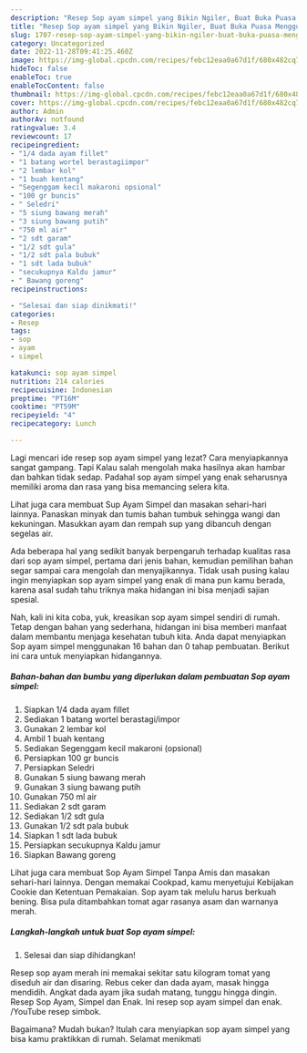 ```yaml
---
description: "Resep Sop ayam simpel yang Bikin Ngiler, Buat Buka Puasa Menggugah Selera"
title: "Resep Sop ayam simpel yang Bikin Ngiler, Buat Buka Puasa Menggugah Selera"
slug: 1707-resep-sop-ayam-simpel-yang-bikin-ngiler-buat-buka-puasa-menggugah-selera
category: Uncategorized
date: 2022-11-28T09:41:25.460Z
image: https://img-global.cpcdn.com/recipes/febc12eaa0a67d1f/680x482cq70/sop-ayam-simpel-foto-resep-utama.jpg
hideToc: false
enableToc: true
enableTocContent: false
thumbnail: https://img-global.cpcdn.com/recipes/febc12eaa0a67d1f/680x482cq70/sop-ayam-simpel-foto-resep-utama.jpg
cover: https://img-global.cpcdn.com/recipes/febc12eaa0a67d1f/680x482cq70/sop-ayam-simpel-foto-resep-utama.jpg
author: Admin
authorAv: notfound
ratingvalue: 3.4
reviewcount: 17
recipeingredient:
- "1/4 dada ayam fillet"
- "1 batang wortel berastagiimpor"
- "2 lembar kol"
- "1 buah kentang"
- "Segenggam kecil makaroni opsional"
- "100 gr buncis"
- " Seledri"
- "5 siung bawang merah"
- "3 siung bawang putih"
- "750 ml air"
- "2 sdt garam"
- "1/2 sdt gula"
- "1/2 sdt pala bubuk"
- "1 sdt lada bubuk"
- "secukupnya Kaldu jamur"
- " Bawang goreng"
recipeinstructions:

- "Selesai dan siap dinikmati!"
categories:
- Resep
tags:
- sop
- ayam
- simpel

katakunci: sop ayam simpel 
nutrition: 214 calories
recipecuisine: Indonesian
preptime: "PT16M"
cooktime: "PT59M"
recipeyield: "4"
recipecategory: Lunch

---
```



Lagi mencari ide resep sop ayam simpel yang lezat? Cara menyiapkannya sangat gampang. Tapi Kalau salah mengolah maka hasilnya akan hambar dan bahkan tidak sedap. Padahal sop ayam simpel yang enak seharusnya memiliki aroma dan rasa yang bisa memancing selera kita.


Lihat juga cara membuat Sup Ayam Simpel dan masakan sehari-hari lainnya. Panaskan minyak dan tumis bahan tumbuk sehingga wangi dan kekuningan. Masukkan ayam dan rempah sup yang dibancuh dengan segelas air.

Ada beberapa hal yang sedikit banyak berpengaruh terhadap kualitas rasa dari sop ayam simpel, pertama dari jenis bahan, kemudian pemilihan bahan segar sampai cara mengolah dan menyajikannya. Tidak usah pusing kalau ingin menyiapkan sop ayam simpel yang enak di mana pun kamu berada, karena asal sudah tahu triknya maka hidangan ini bisa menjadi sajian spesial.


Nah, kali ini kita coba, yuk, kreasikan sop ayam simpel sendiri di rumah. Tetap dengan bahan yang sederhana, hidangan ini bisa memberi manfaat dalam membantu menjaga kesehatan tubuh kita. Anda dapat menyiapkan Sop ayam simpel menggunakan 16 bahan dan 0 tahap pembuatan. Berikut ini cara untuk menyiapkan hidangannya.

<!--inarticleads1-->

##### Bahan-bahan dan bumbu yang diperlukan dalam pembuatan Sop ayam simpel:

1. Siapkan 1/4 dada ayam fillet
1. Sediakan 1 batang wortel berastagi/impor
1. Gunakan 2 lembar kol
1. Ambil 1 buah kentang
1. Sediakan Segenggam kecil makaroni (opsional)
1. Persiapkan 100 gr buncis
1. Persiapkan  Seledri
1. Gunakan 5 siung bawang merah
1. Gunakan 3 siung bawang putih
1. Gunakan 750 ml air
1. Sediakan 2 sdt garam
1. Sediakan 1/2 sdt gula
1. Gunakan 1/2 sdt pala bubuk
1. Siapkan 1 sdt lada bubuk
1. Persiapkan secukupnya Kaldu jamur
1. Siapkan  Bawang goreng


Lihat juga cara membuat Sop Ayam Simpel Tanpa Amis dan masakan sehari-hari lainnya. Dengan memakai Cookpad, kamu menyetujui Kebijakan Cookie dan Ketentuan Pemakaian. Sop ayam tak melulu harus berkuah bening. Bisa pula ditambahkan tomat agar rasanya asam dan warnanya merah. 

<!--inarticleads2-->

##### Langkah-langkah untuk buat Sop ayam simpel:


1. Selesai dan siap dihidangkan!

Resep sop ayam merah ini memakai sekitar satu kilogram tomat yang diseduh air dan disaring. Rebus ceker dan dada ayam, masak hingga mendidih. Angkat dada ayam jika sudah matang, tunggu hingga dingin. Resep Sop Ayam, Simpel dan Enak. Ini resep sop ayam simpel dan enak. /YouTube resep simbok. 

Bagaimana? Mudah bukan? Itulah cara menyiapkan sop ayam simpel yang bisa kamu praktikkan di rumah. Selamat menikmati
